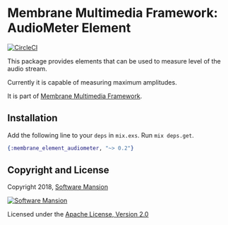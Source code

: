 # Membrane Multimedia Framework: AudioMeter Element

[![CircleCI](https://circleci.com/gh/membraneframework/membrane-element-audiometer.svg?style=svg)](https://circleci.com/gh/membraneframework/membrane-element-audiometer)

This package provides elements that can be used to measure level of the audio stream.

Currently it is capable of measuring maximum amplitudes.

It is part of [Membrane Multimedia Framework](https://membraneframework.org).

## Installation

Add the following line to your `deps` in `mix.exs`.  Run `mix deps.get`.

```elixir
{:membrane_element_audiometer, "~> 0.2"}
```

## Copyright and License

Copyright 2018, [Software Mansion](https://swmansion.com/?utm_source=git&utm_medium=readme&utm_campaign=membrane)

[![Software Mansion](https://logo.swmansion.com/logo?color=white&variant=desktop&width=200&tag=membrane-github)](https://swmansion.com/?utm_source=git&utm_medium=readme&utm_campaign=membrane)

Licensed under the [Apache License, Version 2.0](LICENSE)
